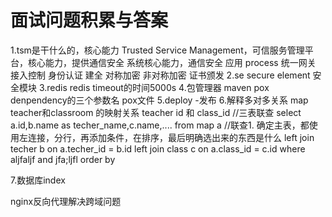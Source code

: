 # 面试问题积累与答案

1.tsm是干什么的，核心能力
Trusted Service Management，可信服务管理平台，核心能力，提供通信安全
系统核心能力，通信安全 应用 process  统一网关 接入控制 身份认证 建全  对称加密 非对称加密 证书颁发
2.se
secure element 安全模块
3.redis
redis timeout的时间5000s
4.包管理器
maven
pox denpendency的三个参数名 pox文件
5.deploy -发布
6.解释多对多关系  map teacher和classroom 的映射关系 teacher id 和 class_id
//三表联查
select a.id,b.name as techer_name,c.name,.... from map a  //联查1. 确定主表，都使用左连接，分行，再添加条件，在排序，最后明确选出来的东西是什么
left join techer b on a.techer_id = b.id
left join class c on a.class_id = c.id
where aljfaljf
and jfa;ljfl
order by

7.数据库index

nginx反向代理解决跨域问题